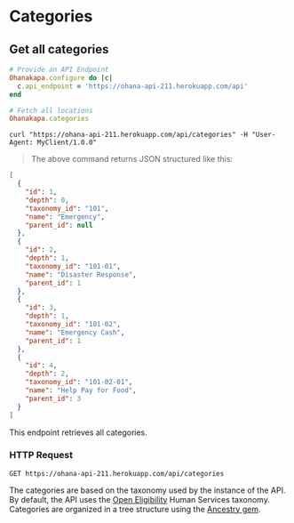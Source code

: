 # Categories

## Get all categories

```ruby
# Provide an API Endpoint
Ohanakapa.configure do |c|
  c.api_endpoint = 'https://ohana-api-211.herokuapp.com/api'
end

# Fetch all locations
Ohanakapa.categories
```

```shell
curl "https://ohana-api-211.herokuapp.com/api/categories" -H "User-Agent: MyClient/1.0.0"
```

> The above command returns JSON structured like this:

```json
[
  {
    "id": 1,
    "depth": 0,
    "taxonomy_id": "101",
    "name": "Emergency",
    "parent_id": null
  },
  {
    "id": 2,
    "depth": 1,
    "taxonomy_id": "101-01",
    "name": "Disaster Response",
    "parent_id": 1
  },
  {
    "id": 3,
    "depth": 1,
    "taxonomy_id": "101-02",
    "name": "Emergency Cash",
    "parent_id": 1
  },
  {
    "id": 4,
    "depth": 2,
    "taxonomy_id": "101-02-01",
    "name": "Help Pay for Food",
    "parent_id": 3
  }
]
```

This endpoint retrieves all categories.

### HTTP Request

`GET https://ohana-api-211.herokuapp.com/api/categories`

The categories are based on the taxonomy used by the instance of the API. By default, the API uses the [Open Eligibility](http://openeligibility.org/) Human Services taxonomy. Categories are organized in a tree structure using the [Ancestry gem](https://github.com/stefankroes/ancestry).